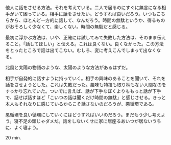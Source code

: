 他人に話をさせる方法。それを考えている。二人で居るのにすぐに無言になる相手がいて困っている。相手に話をさせたい。どうすれば良いだろう。いつもこちらから、ほとんど一方的に話して、なんだろう。時間の無駄というか、得るものがおそろしく少なくて、楽しくない。時間の無駄だと感じる。

最初に浮かぶ方法は、いや、正確には試してみて失敗した方法は、そのまま伝えること。「話してほしい」と伝える。これは良くない。良くなかった。この方法をとったところで話は出てこない。むしろ、変に考えこんでしまって出なくなる。

北風と太陽の物語のような、太陽のような方法があるはずだ。

相手が自発的に話すように持っていく。相手の興味のあることを聞いて、それを話をさせようとした。これは失敗だった。趣味も特技も取り柄もない人間なのをすっかり忘れていた。ついでに言えば、話が下手なぼくよりももっと話が下手で、話せば話すほど「こいつの話は聞くだけ時間の無駄」と感じさせる。きっと本人もそれなりに感じているからこそ話さないのだろうが、悪循環である。

悪循環を良い循環にしていくにはどうすればいいのだろう。まだもう少し考えよう。寝不足の頭じゃダメだ。話をしないくせに家に居座るあいつが居ないうちに、よく寝よう。

20 min.
